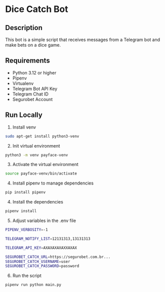 # Dice Catch Bot

## Description
This bot is a simple script that receives messages from a Telegram bot and make bets on a dice game.

## Requirements
- Python 3.12 or higher
- Pipenv
- Virtualenv
- Telegram Bot API Key
- Telegram Chat ID
- Segurobet Account

## Run Locally

1. Install venv
```bash
sudo apt-get install python3-venv
```

2. Init virtual environment
```bash
python3 -m venv payface-venv
```

3. Activate the virtual environment
```bash
source payface-venv/bin/activate
```

4. Install pipenv to manage dependencies
```bash
pip install pipenv
```


4. Install the dependencies
```bash
pipenv install
```

5. Adjust variables in the .env file
```bash
PIPENV_VERBOSITY=-1

TELEGRAM_NOTIFY_LIST=12131313,13131313

TELEGRAM_API_KEY=AXAXAXAXAXXAXAX

SEGUROBET_CATCH_URL=https://segurobet.com.br...
SEGUROBET_CATCH_USERNAME=user
SEGUROBET_CATCH_PASSWORD=password
```

6. Run the script
```bash
pipenv run python main.py
```